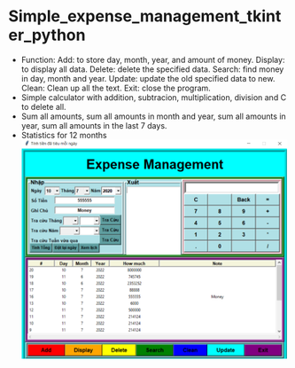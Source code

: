 # Simple_expense_management_tkinter_python
- Function:
Add: to store day, month, year, and amount of money.
Display: to display all data.
Delete: delete the specified data.
Search: find money in day, month and year.
Update: update the old specified data to new.
Clean: Clean up all the text.
Exit: close the program.
- Simple calculator with addition, subtracion, multiplication, division and C to delete all.
- Sum all amounts, sum all amounts in month and year, sum all amounts in year, sum all amounts in the last 7 days.
- Statistics for 12 months
![Screenshot](image1.png)
